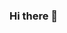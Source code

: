 ### Hi there 👋

<!--
**benjaminkyalo/benjaminkyalo** is a ✨ _special_ ✨ repository because its `README.md` (this file) appears on your GitHub profile.

Here are some ideas to get you started:

- 🔭 On to full stack fundamentals,
- 🌱 I’m currently learning next.js and react.js
- 👯 I’m looking to collaborate on any open source projects
- 🤔 I’m looking for new roles as front-end developer.
- 💬 Ask me about CSS3 and JavascriptES6
- 📫 contact at, kyalopaul120@gmail.com/+254748106693
- 😄 Pronouns: ...
- ⚡ we in our future, 
-->
